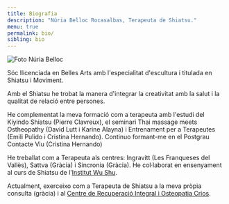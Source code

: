```yaml
---
title: Biografia
description: "Núria Belloc Rocasalbas, Terapeuta de Shiatsu."
menu: true
permalink: bio/
sibling: bio
---
```


![Foto Núria Belloc]({{site.baseurl}}/image/nuria-belloc.jpg)

Sóc llicenciada en Belles Arts amb l'especialitat d'escultura i titulada en Shiatsu i Moviment.

Amb el Shiatsu he trobat la manera d'integrar la creativitat amb la salut i la qualitat de relació entre persones.

He complementat la meva formació com a terapeuta amb l'estudi del Kiyindo Shiatsu (Pierre Clavreux), el seminari Thai massage meets Ostheopathy (David Lutt i Karine Alayna) i Entrenament per a Terapeutes (Emili Pulido i Cristina Hernando). Continuo formant-me en el Postgrau Contacte Viu (Cristina Hernando)

He treballat com a Terapeuta als centres: Ingravitt (Les Franqueses del Vallès), Sattva (Gràcia) i Sincronia (Gràcia). He col·laborat en ensenyament al curs de Shiatsu de l’[Institut Wu Shu][wushu].

Actualment, exerceixo com a Terapeuta de Shiatsu a la meva pròpia consulta (gràcia) i al [Centre de Recuperació Integral i Osteopatia Crios][crios].

[crios]: http://www.criosgracia.com
[wushu]: http://www.institutodewushu.com
